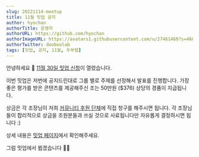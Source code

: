 ```yaml
---
slug: 20221114-meetup
title: 11월 밋업 공지
author: hyochan
authorTitle: 운영자
authorURL: https://github.com/hyochan
authorImageURL: https://avatars1.githubusercontent.com/u/27461460?s=460&u=b5860875e26d33fd70fd210f4ea74f81cdf9d99b&v=4
authorTwitter: dooboolab
tags: [밋업, 공지, 11월, 두부랩]
---
```


안녕하세요 👋
[11월 30일 밋업 신청](https://www.meetup.com/ko-KR/react-native-seoul/events/289741685)이 열렸습니다.

이번 밋업은 저번에 공지드린대로 그룹 별로 주제를 선정해서 발표를 진행합니다. 가장 좋은 평가를 받은 콘텐츠를 제공해주신 조는 50만원 ($376) 상당의 경품이 지급됩니다.

상금은 각 조장님이 저희 [커뮤니티 후원 단체](https://opencollective.com/dooboolab-community)에 직접 청구를 해주시면 됩니다. 각 조장님들이 합리적으로 상금을 조원분들과 쓰실 것으로 사료됩니다만 자유롭게 결정하시면 됩니다 :)

상세 내용은 [밋업 페이지](https://www.meetup.com/ko-KR/react-native-seoul/events/289741685)에서 확인해주세요.

그럼 밋업에서 뵙겠습니다 🙇🏻
